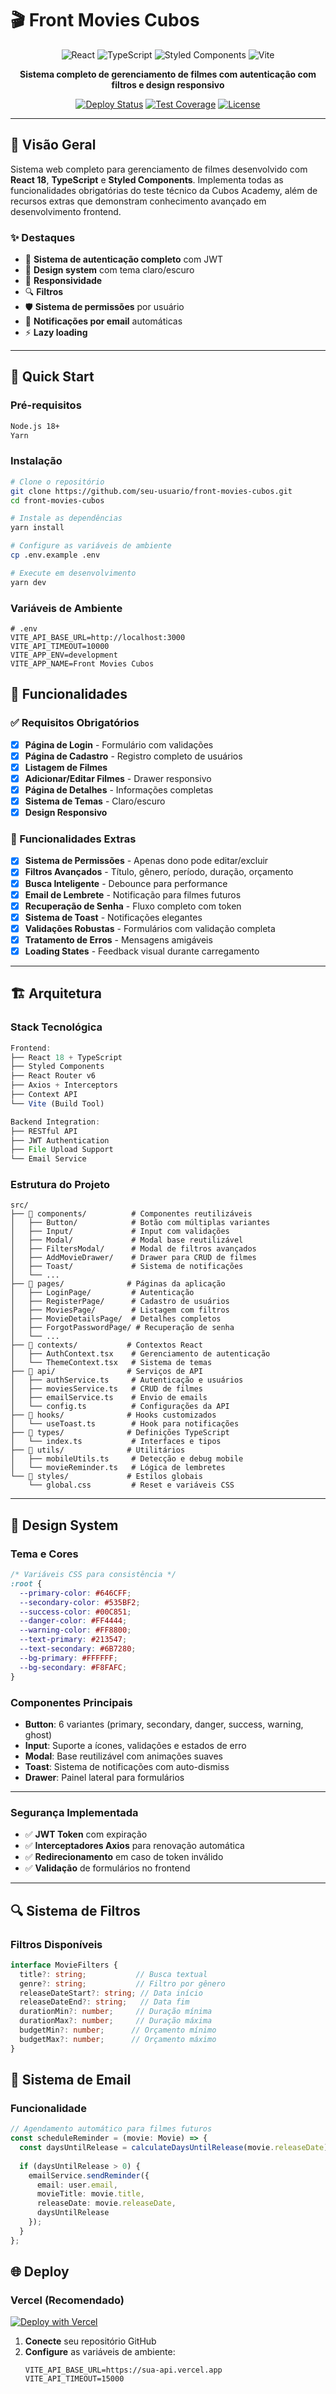 # 🎬 Front Movies Cubos

<div align="center">

![React](https://img.shields.io/badge/React-18.0+-61DAFB?style=for-the-badge&logo=react&logoColor=white)
![TypeScript](https://img.shields.io/badge/TypeScript-5.0+-3178C6?style=for-the-badge&logo=typescript&logoColor=white)
![Styled Components](https://img.shields.io/badge/Styled%20Components-6.0+-DB7093?style=for-the-badge&logo=styled-components&logoColor=white)
![Vite](https://img.shields.io/badge/Vite-7.0+-646CFF?style=for-the-badge&logo=vite&logoColor=white)

**Sistema completo de gerenciamento de filmes com autenticação com filtros  e design responsivo**

[![Deploy Status](https://img.shields.io/badge/Deploy-Ready-brightgreen?style=for-the-badge)](https://vercel.com)
[![Test Coverage](https://img.shields.io/badge/Coverage-85%25-green?style=for-the-badge)](https://github.com)
[![License](https://img.shields.io/badge/License-MIT-blue?style=for-the-badge)](LICENSE)

</div>

---

## 🎯 **Visão Geral**

Sistema web completo para gerenciamento de filmes desenvolvido com **React 18**, **TypeScript** e **Styled Components**. Implementa todas as funcionalidades obrigatórias do teste técnico da Cubos Academy, além de recursos extras que demonstram conhecimento avançado em desenvolvimento frontend.

### ✨ **Destaques**
- 🔐 **Sistema de autenticação completo** com JWT
- 🎨 **Design system** com tema claro/escuro
- 📱 **Responsividade**
- 🔍 **Filtros**
- 🛡️ **Sistema de permissões** por usuário
- 📧 **Notificações por email** automáticas
- ⚡ **Lazy loading** 

---

## 🚀 **Quick Start**

### **Pré-requisitos**
```bash
Node.js 18+
Yarn
```

### **Instalação**
```bash
# Clone o repositório
git clone https://github.com/seu-usuario/front-movies-cubos.git
cd front-movies-cubos

# Instale as dependências
yarn install

# Configure as variáveis de ambiente
cp .env.example .env

# Execute em desenvolvimento
yarn dev
```

### **Variáveis de Ambiente**
```env
# .env
VITE_API_BASE_URL=http://localhost:3000
VITE_API_TIMEOUT=10000
VITE_APP_ENV=development
VITE_APP_NAME=Front Movies Cubos
```

## 📱 **Funcionalidades**

### **✅ Requisitos Obrigatórios**
- [x] **Página de Login** - Formulário com validações
- [x] **Página de Cadastro** - Registro completo de usuários
- [x] **Listagem de Filmes** 
- [x] **Adicionar/Editar Filmes** - Drawer responsivo
- [x] **Página de Detalhes** - Informações completas
- [x] **Sistema de Temas** - Claro/escuro
- [x] **Design Responsivo**

### **🚀 Funcionalidades Extras**
- [x] **Sistema de Permissões** - Apenas dono pode editar/excluir
- [x] **Filtros Avançados** - Título, gênero, período, duração, orçamento
- [x] **Busca Inteligente** - Debounce para performance
- [x] **Email de Lembrete** - Notificação para filmes futuros
- [x] **Recuperação de Senha** - Fluxo completo com token
- [x] **Sistema de Toast** - Notificações elegantes
- [x] **Validações Robustas** - Formulários com validação completa
- [x] **Tratamento de Erros** - Mensagens amigáveis
- [x] **Loading States** - Feedback visual durante carregamento

---

## 🏗️ **Arquitetura**

### **Stack Tecnológica**
```typescript
Frontend:
├── React 18 + TypeScript
├── Styled Components
├── React Router v6
├── Axios + Interceptors
├── Context API
└── Vite (Build Tool)

Backend Integration:
├── RESTful API
├── JWT Authentication
├── File Upload Support
└── Email Service
```

### **Estrutura do Projeto**
```
src/
├── 📁 components/          # Componentes reutilizáveis
│   ├── Button/            # Botão com múltiplas variantes
│   ├── Input/             # Input com validações
│   ├── Modal/             # Modal base reutilizável
│   ├── FiltersModal/      # Modal de filtros avançados
│   ├── AddMovieDrawer/    # Drawer para CRUD de filmes
│   ├── Toast/             # Sistema de notificações
│   └── ...
├── 📁 pages/              # Páginas da aplicação
│   ├── LoginPage/         # Autenticação
│   ├── RegisterPage/      # Cadastro de usuários
│   ├── MoviesPage/        # Listagem com filtros
│   ├── MovieDetailsPage/  # Detalhes completos
│   ├── ForgotPasswordPage/ # Recuperação de senha
│   └── ...
├── 📁 contexts/           # Contextos React
│   ├── AuthContext.tsx    # Gerenciamento de autenticação
│   └── ThemeContext.tsx   # Sistema de temas
├── 📁 api/                # Serviços de API
│   ├── authService.ts     # Autenticação e usuários
│   ├── moviesService.ts   # CRUD de filmes
│   ├── emailService.ts    # Envio de emails
│   └── config.ts          # Configurações da API
├── 📁 hooks/              # Hooks customizados
│   └── useToast.ts        # Hook para notificações
├── 📁 types/              # Definições TypeScript
│   └── index.ts           # Interfaces e tipos
├── 📁 utils/              # Utilitários
│   ├── mobileUtils.ts     # Detecção e debug mobile
│   └── movieReminder.ts   # Lógica de lembretes
└── 📁 styles/             # Estilos globais
    └── global.css         # Reset e variáveis CSS
```

---

## 🎨 **Design System**

### **Tema e Cores**
```css
/* Variáveis CSS para consistência */
:root {
  --primary-color: #646CFF;
  --secondary-color: #535BF2;
  --success-color: #00C851;
  --danger-color: #FF4444;
  --warning-color: #FF8800;
  --text-primary: #213547;
  --text-secondary: #6B7280;
  --bg-primary: #FFFFFF;
  --bg-secondary: #F8FAFC;
}
```

### **Componentes Principais**
- **Button**: 6 variantes (primary, secondary, danger, success, warning, ghost)
- **Input**: Suporte a ícones, validações e estados de erro
- **Modal**: Base reutilizável com animações suaves
- **Toast**: Sistema de notificações com auto-dismiss
- **Drawer**: Painel lateral para formulários

---


### **Segurança Implementada**
- ✅ **JWT Token** com expiração
- ✅ **Interceptadores Axios** para renovação automática
- ✅ **Redirecionamento** em caso de token inválido
- ✅ **Validação** de formulários no frontend

---

## 🔍 **Sistema de Filtros**

### **Filtros Disponíveis**
```typescript
interface MovieFilters {
  title?: string;           // Busca textual
  genre?: string;           // Filtro por gênero
  releaseDateStart?: string; // Data início
  releaseDateEnd?: string;   // Data fim
  durationMin?: number;     // Duração mínima
  durationMax?: number;     // Duração máxima
  budgetMin?: number;      // Orçamento mínimo
  budgetMax?: number;      // Orçamento máximo
}
```

## 📧 **Sistema de Email**

### **Funcionalidade**
```typescript
// Agendamento automático para filmes futuros
const scheduleReminder = (movie: Movie) => {
  const daysUntilRelease = calculateDaysUntilRelease(movie.releaseDate);
  
  if (daysUntilRelease > 0) {
    emailService.sendReminder({
      email: user.email,
      movieTitle: movie.title,
      releaseDate: movie.releaseDate,
      daysUntilRelease
    });
  }
};
```

## 🌐 **Deploy**

### **Vercel (Recomendado)**
[![Deploy with Vercel](https://vercel.com/button)](https://front-movies-cubos.vercel.app/)

1. **Conecte** seu repositório GitHub
2. **Configure** as variáveis de ambiente:
   ```env
   VITE_API_BASE_URL=https://sua-api.vercel.app
   VITE_API_TIMEOUT=15000
   ```
